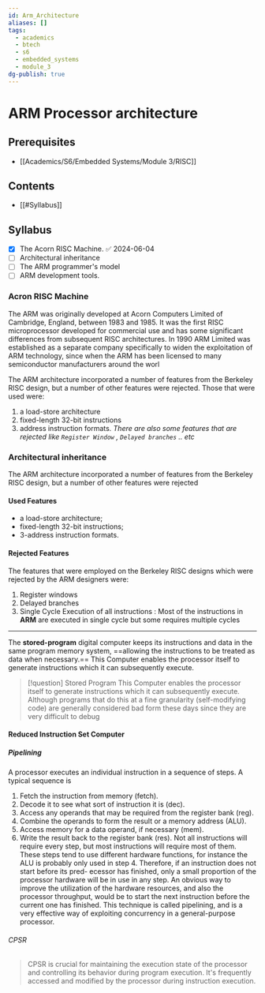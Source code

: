 ```yaml
---
id: Arm_Architecture
aliases: []
tags:
  - academics
  - btech
  - s6
  - embedded_systems
  - module_3
dg-publish: true
---
```

# ARM Processor architecture

## Prerequisites
- [[Academics/S6/Embedded Systems/Module 3/RISC]]
## Contents
- [[#Syllabus]]

## Syllabus
- [x] The Acorn RISC Machine. ✅ 2024-06-04
- [ ] Architectural inheritance
- [ ] The ARM programmer's model
- [ ] ARM development tools.

### Acron RISC Machine
The ARM was originally developed at Acorn Computers Limited of Cambridge, England, between 1983 and 1985. It was the first RISC microprocessor developed for commercial use and has some significant differences from subsequent RISC architectures.
In 1990 ARM Limited was established as a separate company specifically to widen the exploitation of ARM technology, since when the ARM has been licensed to many semiconductor manufacturers around the worl

The ARM architecture incorporated a number of features from the Berkeley RISC design, but a number of other features were rejected. Those that were used were:
1. a load-store architecture
2. fixed-length 32-bit instructions
3. address instruction formats.
*There are also some features that are rejected like `Register Window` , `Delayed branches` .. etc*

### Architectural inheritance
The ARM architecture incorporated a number of features from the Berkeley RISC design, but a number of other features were rejected

#### Used Features
- a load-store architecture;
- fixed-length 32-bit instructions;
- 3-address instruction formats.

#### Rejected Features
The features that were employed on the Berkeley RISC designs which were rejected by the ARM designers were:
1. Register windows
2. Delayed branches
3. Single Cycle Execution of all instructions : Most of the instructions in **ARM** are executed in single cycle but some requires multiple cycles

---
The **stored-program** digital computer keeps its instructions and data in the same program memory system, ==allowing the instructions to be treated as data when necessary.== This Computer enables the processor itself to generate instructions which it can subsequently execute.

> [!question] Stored Program
> This  Computer enables the processor itself to generate instructions which it can subsequently execute.  Although programs that do this at a fine granularity (self-modifying code) are generally considered bad form these days since they are very difficult to debug
#### Reduced Instruction Set Computer

##### Pipelining

A processor executes an individual instruction in a sequence of steps. A typical sequence is
1. Fetch the instruction from memory (fetch). 
2. Decode it to see what sort of instruction it is (dec). 
3. Access any operands that may be required from the register bank (reg). 
4. Combine the operands to form the result or a memory address (ALU). 
5. Access memory for a data operand, if necessary (mem). 
6. Write the result back to the register bank (res). 
Not all instructions will require every step, but most instructions will require most 
of them. These steps tend to use different hardware functions, for instance the ALU is 
probably only used in step 4. Therefore, if an instruction does not start before its pred-
ecessor has finished, only a small proportion of the processor hardware will be in use 
in any step.
An obvious way to improve the utilization of the hardware resources, and also the 
processor throughput, would be to start the next instruction before the current one has 
finished. This technique is called pipelining, and is a very effective way of exploiting 
concurrency in a general-purpose processor.

###### CPSR
>CPSR is crucial for maintaining the execution state of the processor and controlling its behavior during program execution. It's frequently accessed and modified by the processor during instruction execution.


